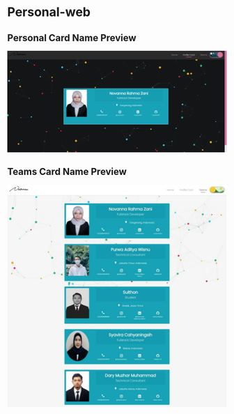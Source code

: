 # Personal-web
## Personal Card Name Preview
<img src="Assets/images/card-name.PNG"></img>
## Teams Card Name Preview
<img src="Assets/images/Team-cardname.jpeg"></img>
